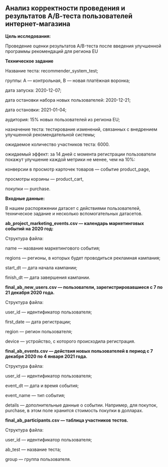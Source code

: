 ##  Анализ корректности проведения и результатов А/В-теста пользователей интернет-магазина

<b>Цель исследования:</b>

Проведение оценки результатов A/B-теста после введения улучшенной программы рекомендаций для региона EU

<b>Техническое задание</b>

Название теста: recommender_system_test;

группы: А — контрольная, B — новая платёжная воронка;

дата запуска: 2020-12-07;

дата остановки набора новых пользователей: 2020-12-21;

дата остановки: 2021-01-04;

аудитория: 15% новых пользователей из региона EU;

назначение теста: тестирование изменений, связанных с внедрением улучшенной рекомендательной системы;

ожидаемое количество участников теста: 6000.

ожидаемый эффект: за 14 дней с момента регистрации пользователи покажут улучшение каждой метрики не менее, чем на 10%:

конверсии в просмотр карточек товаров — событие product_page,

просмотры корзины — product_cart,

покупки — purchase.

<b>Входные данные:</b>

В нашем распоряжении датасет с действиями пользователей, техническое задание и несколько вспомогательных датасетов.

<b>ab_project_marketing_events.csv — календарь маркетинговых событий на 2020 год:</b>

Структура файла:

name — название маркетингового события;

regions — регионы, в которых будет проводиться рекламная кампания;

start_dt — дата начала кампании;

finish_dt — дата завершения кампании.

<b>final_ab_new_users.csv — пользователи, зарегистрировавшиеся с 7 по 21 декабря 2020 года.</b>

Структура файла:

user_id — идентификатор пользователя;

first_date — дата регистрации;

region — регион пользователя;

device — устройство, с которого происходила регистрация.

<b>final_ab_events.csv — действия новых пользователей в период с 7 декабря 2020 по 4 января 2021 года.</b>

Структура файла:

user_id — идентификатор пользователя;

event_dt — дата и время события;

event_name — тип события;

details — дополнительные данные о событии. Например, для покупок, purchase, в этом поле хранится стоимость покупки в долларах.

<b>final_ab_participants.csv — таблица участников тестов.</b>

Структура файла:

user_id — идентификатор пользователя;

ab_test — название теста;

group — группа пользователя.